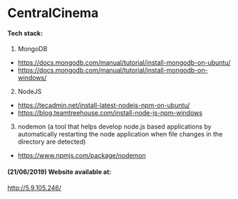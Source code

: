 # CentralCinema

#### Tech stack:
1. MongoDB
* https://docs.mongodb.com/manual/tutorial/install-mongodb-on-ubuntu/
* https://docs.mongodb.com/manual/tutorial/install-mongodb-on-windows/

2. NodeJS
* https://tecadmin.net/install-latest-nodejs-npm-on-ubuntu/
* https://blog.teamtreehouse.com/install-node-js-npm-windows

3. nodemon  (a tool that helps develop node.js based applications by automatically restarting the node application when file changes in the directory are detected)
* https://www.npmjs.com/package/nodemon

#### (21/06/2019) Website available at:

http://5.9.105.246/
